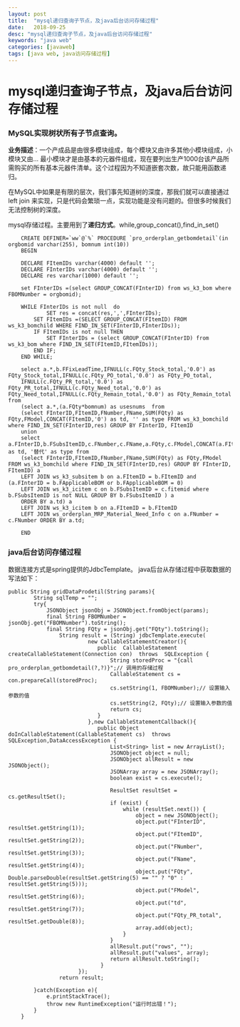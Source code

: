 ```yaml
---
layout: post
title:  "mysql递归查询子节点，及java后台访问存储过程"
date:   2018-09-25
desc: "mysql递归查询子节点，及java后台访问存储过程"
keywords: "java web"
categories: [javaweb]
tags: [java web, java访问存储过程]
---
```



# mysql递归查询子节点，及java后台访问存储过程

### MySQL实现树状所有子节点查询。

**业务描述**：一个产成品是由很多模块组成，每个模块又由许多其他小模块组成，小模块又由... 最小模块才是由基本的元器件组成，现在要列出生产1000台该产品所需购买的所有基本元器件清单。这个过程因为不知道嵌套次数，故只能用函数递归。


在MySQL中如果是有限的层次，我们事先知道树的深度，那我们就可以直接通过left join 来实现，只是代码会繁琐一点，实现功能是没有问题的。但很多时候我们无法控制树的深度。

mysql存储过程。主要用到了**递归方式**。while,group_concat(),find_in_set()

		CREATE DEFINER=`ww`@`%` PROCEDURE `pro_orderplan_getbomdetail`(in orgbomid varchar(255), bomnum int(10))
		BEGIN
			
		DECLARE FItemIDs varchar(4000) default '';   
		DECLARE FInterIDs varchar(4000) default '';   
		DECLARE res varchar(1000) default '';   
		
		set FInterIDs =(select GROUP_CONCAT(FInterID) from ws_k3_bom where FBOMNumber = orgbomid);
		
		WHILE FInterIDs is not null  do   
				SET res = concat(res,',',FInterIDs);
		    SET FItemIDs =(SELECT GROUP_CONCAT(FItemID) FROM ws_k3_bomchild WHERE FIND_IN_SET(FInterID,FInterIDs));   
		    IF FItemIDs is not null THEN    
		        SET FInterIDs = (select GROUP_CONCAT(FInterID) from ws_k3_bom where FIND_IN_SET(FItemID,FItemIDs));  
		    END IF;   
		END WHILE;
		
		select a.*,b.FFixLeadTime,IFNULL(c.FQty_Stock_total,'0.0') as FQty_Stock_total,IFNULL(c.FQty_PO_total,'0.0') as FQty_PO_total,
		IFNULL(c.FQty_PR_total,'0.0') as FQty_PR_total,IFNULL(c.FQty_Need_total,'0.0') as FQty_Need_total,IFNULL(c.FQty_Remain_total,'0.0') as FQty_Remain_total from 
		(select a.*,(a.FQty*bomnum) as usesnums  from 
		(select FInterID,FItemID,FNumber,FName,SUM(FQty) as FQty,FModel,CONCAT(FItemID,'0') as td, '' as type FROM ws_k3_bomchild where FIND_IN_SET(FInterID,res) GROUP BY FInterID, FItemID
		union
		select a.FInterID,b.FSubsItemID,c.FNumber,c.FName,a.FQty,c.FModel,CONCAT(a.FItemID,b.FPriorityID) as td, '替代' as type from 
		(select FInterID,FItemID,FNumber,FName,SUM(FQty) as FQty,FModel FROM ws_k3_bomchild where FIND_IN_SET(FInterID,res) GROUP BY FInterID, FItemID) a
		LEFT JOIN ws_k3_subsitem b on a.FItemID = b.FItemID and (a.FInterID = b.FApplicableBOM or b.FApplicableBOM = 0) 
		LEFT JOIN ws_k3_icitem c on b.FSubsItemID = c.fitemid where b.FSubsItemID is not NULL GROUP BY b.FSubsItemID ) a
		ORDER BY a.td) a
		LEFT JOIN ws_k3_icitem b on a.FItemID = b.FItemID 
		LEFT JOIN ws_orderplan_MRP_Material_Need_Info c on a.FNumber = c.FNumber ORDER BY a.td;
		
		END

### java后台访问存储过程
数据连接方式是spring提供的JdbcTemplate。
java后台从存储过程中获取数据的写法如下：

	public String gridDataProdetil(String params){
			String sqlTemp = "";
			try{
				JSONObject jsonObj = JSONObject.fromObject(params);
				final String FBOMNumber = jsonObj.get("FBOMNumber").toString();
				final String FQty = jsonObj.get("FQty").toString();
					String result = (String) jdbcTemplate.execute(  
							 new CallableStatementCreator(){   
						        public  CallableStatement createCallableStatement(Connection con)  throws  SQLException {  
				                    String storedProc = "{call pro_orderplan_getbomdetail(?,?)}";// 调用的存储过程  
				                    CallableStatement cs = con.prepareCall(storedProc);  
				                    cs.setString(1, FBOMNumber);// 设置输入参数的值  
				                    cs.setString(2, FQty);// 设置输入参数的值  
				                    return cs;
							    }
			                 },new CallableStatementCallback(){   
			    		        public Object doInCallableStatement(CallableStatement cs)  throws  SQLException,DataAccessException {   
				                    List<String> list = new ArrayList(); 
				                    JSONObject object = null;
				        			JSONObject allResult = new JSONObject();
				        			JSONArray array = new JSONArray();
				                    boolean exist = cs.execute();  
				                    
				                    ResultSet resultSet = cs.getResultSet();  
				                    if (exist) {  
				                        while (resultSet.next()) {  
					                        object = new JSONObject();
				            				object.put("FInterID", resultSet.getString(1));
				            				object.put("FItemID", resultSet.getString(2));
				            				object.put("FNumber", resultSet.getString(3));
				            				object.put("FName", resultSet.getString(4));
				            				object.put("FQty", Double.parseDouble(resultSet.getString(5) == "" ? "0" : resultSet.getString(5)));
				            				object.put("FModel", resultSet.getString(6));
				            				object.put("td", resultSet.getString(7));
				            				object.put("FQty_PR_total", resultSet.getDouble(8));
				            				array.add(object);
				                        }  
				                    }  
				                    allResult.put("rows", "");
				            		allResult.put("values", array);
				            		return allResult.toString();
			    		         }
				          }); 
					return result;
				
			}catch(Exception e){
				e.printStackTrace();
				throw new RuntimeException("运行时出错！");
			}
		}
